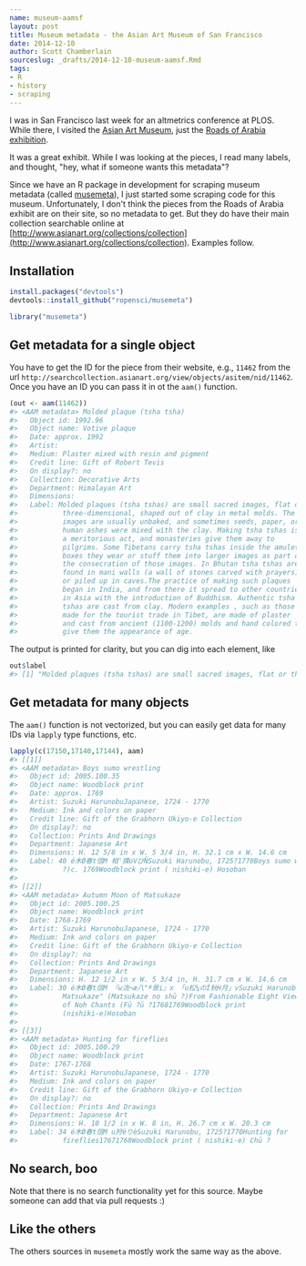 ```yaml
---
name: museum-aamsf
layout: post
title: Museum metadata - the Asian Art Museum of San Francisco
date: 2014-12-10
author: Scott Chamberlain
sourceslug: _drafts/2014-12-10-museum-aamsf.Rmd
tags:
- R
- history
- scraping
---
```




I was in San Francisco last week for an altmetrics conference at PLOS. While there, I visited the [Asian Art Museum](http://www.asianart.org/), just the [Roads of Arabia exhibition](http://www.asianart.org/exhibitions_index/roads-of-arabia).

It was a great exhibit. While I was looking at the pieces, I read many labels, and thought, "hey, what if someone wants this metadata"? 

Since we have an R package in development for scraping museum metadata (called [musemeta](https://github.com/ropensci/musemeta)), I just started some scraping code for this museum. Unfortunately, I don't think the pieces from the Roads of Arabia exhibit are on their site, so no metadata to get. But they do have their main collection searchable online at [http://www.asianart.org/collections/collection](http://www.asianart.org/collections/collection). Examples follow. 

## Installation


```r
install.packages("devtools")
devtools::install_github("ropensci/musemeta")
```


```r
library("musemeta")
```

## Get metadata for a single object

You have to get the ID for the piece from their website, e.g., `11462` from the url `http://searchcollection.asianart.org/view/objects/asitem/nid/11462`. Once you have an ID you can pass it in ot the `aam()` function.


```r
(out <- aam(11462))
#> <AAM metadata> Molded plaque (tsha tsha)
#>   Object id: 1992.96
#>   Object name: Votive plaque
#>   Date: approx. 1992
#>   Artist: 
#>   Medium: Plaster mixed with resin and pigment
#>   Credit line: Gift of Robert Tevis
#>   On display?: no
#>   Collection: Decorative Arts
#>   Department: Himalayan Art
#>   Dimensions: 
#>   Label: Molded plaques (tsha tshas) are small sacred images, flat or
#>           three-dimensional, shaped out of clay in metal molds. The
#>           images are usually unbaked, and sometimes seeds, paper, or
#>           human ashes were mixed with the clay. Making tsha tshas is
#>           a meritorious act, and monasteries give them away to
#>           pilgrims. Some Tibetans carry tsha tshas inside the amulet
#>           boxes they wear or stuff them into larger images as part of
#>           the consecration of those images. In Bhutan tsha tshas are
#>           found in mani walls (a wall of stones carved with prayers)
#>           or piled up in caves.The practice of making such plaques
#>           began in India, and from there it spread to other countries
#>           in Asia with the introduction of Buddhism. Authentic tsha
#>           tshas are cast from clay. Modern examples , such as those
#>           made for the tourist trade in Tibet, are made of plaster
#>           and cast from ancient (1100-1200) molds and hand colored to
#>           give them the appearance of age.
```

The output is printed for clarity, but you can dig into each element, like 


```r
out$label
#> [1] "Molded plaques (tsha tshas) are small sacred images, flat or three-dimensional, shaped out of clay in metal molds. The images are usually unbaked, and sometimes seeds, paper, or human ashes were mixed with the clay. Making tsha tshas is a meritorious act, and monasteries give them away to pilgrims. Some Tibetans carry tsha tshas inside the amulet boxes they wear or stuff them into larger images as part of the consecration of those images. In Bhutan tsha tshas are found in mani walls (a wall of stones carved with prayers) or piled up in caves.The practice of making such plaques began in India, and from there it spread to other countries in Asia with the introduction of Buddhism. Authentic tsha tshas are cast from clay. Modern examples , such as those made for the tourist trade in Tibet, are made of plaster and cast from ancient (1100-1200) molds and hand colored to give them the appearance of age."
```

## Get metadata for many objects

The `aam()` function is not vectorized, but you can easily get data for many IDs via `lapply` type functions, etc. 


```r
lapply(c(17150,17140,17144), aam)
#> [[1]]
#> <AAM metadata> Boys sumo wrestling
#>   Object id: 2005.100.35
#>   Object name: Woodblock print
#>   Date: approx. 1769
#>   Artist: Suzuki HarunobuJapanese, 1724 - 1770
#>   Medium: Ink and colors on paper
#>   Credit line: Gift of the Grabhorn Ukiyo-e Collection
#>   On display?: no
#>   Collection: Prints And Drawings
#>   Department: Japanese Art
#>   Dimensions: H. 12 5/8 in x W. 5 3/4 in, H. 32.1 cm x W. 14.6 cm
#>   Label: 40 é木Ø春t信M 相'撲oVびÑSuzuki Harunobu, 1725?1770Boys sumo wrestling ( Sumō
#>           ?)c. 1769Woodblock print ( nishiki-e) Hosoban
#> 
#> [[2]]
#> <AAM metadata> Autumn Moon of Matsukaze
#>   Object id: 2005.100.25
#>   Object name: Woodblock print
#>   Date: 1768-1769
#>   Artist: Suzuki HarunobuJapanese, 1724 - 1770
#>   Medium: Ink and colors on paper
#>   Credit line: Gift of the Grabhorn Ukiyo-e Collection
#>   On display?: no
#>   Collection: Prints And Drawings
#>   Department: Japanese Art
#>   Dimensions: H. 12 1/2 in x W. 5 3/4 in, H. 31.7 cm x W. 14.6 cm
#>   Label: 30 é木Ø春t信M 『w流¬æ八"ª景i』x 「u松¼のÌ秋H月」vSuzuki Harunobu, 1725?1770"Autumn Moon of
#>           Matsukaze" (Matsukaze no shū ?)From Fashionable Eight Views
#>           of Noh Chants (Fū ?ū ?17681769Woodblock print
#>           (nishiki-e)Hosoban
#> 
#> [[3]]
#> <AAM metadata> Hunting for fireflies
#>   Object id: 2005.100.29
#>   Object name: Woodblock print
#>   Date: 1767-1768
#>   Artist: Suzuki HarunobuJapanese, 1724 - 1770
#>   Medium: Ink and colors on paper
#>   Credit line: Gift of the Grabhorn Ukiyo-e Collection
#>   On display?: no
#>   Collection: Prints And Drawings
#>   Department: Japanese Art
#>   Dimensions: H. 10 1/2 in x W. 8 in, H. 26.7 cm x W. 20.3 cm
#>   Label: 34 é木Ø春t信M u狩ëりèSuzuki Harunobu, 1725?1770Hunting for
#>           fireflies17671768Woodblock print ( nishiki-e) Chū ?
```

## No search, boo

Note that there is no search functionality yet for this source. Maybe someone can add that via pull requests :)

## Like the others

The others sources in `musemeta` mostly work the same way as the above.
